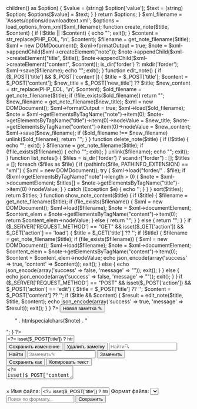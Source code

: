 <?php header('Content-Type: text/html; charset=utf-8'); function sanitize_title($title) { return str_replace(" ", "_", trim($title)); } function get_note_filename($title) { $sanitized_title = sanitize_title($title); return "forder/" . $sanitized_title . ".xml"; } function load_options_from_xml($xml_filename) { $options = []; if (file_exists($xml_filename)) { $xml = simplexml_load_file($xml_filename); foreach ($xml->children() as $option) { $value = (string) $option['value']; $text = (string) $option; $options[$value] = $text; } } return $options; } $xml_filename = 'Assets/options/downloadtext.xml'; $options = load_options_from_xml($xml_filename); function create_note($title, $content) { if (!$title || !$content) { echo "<script>window.location.href=window.location.href;</script>"; exit(); } $content = str_replace(PHP_EOL, '\n', $content); $filename = get_note_filename($title); $xml = new DOMDocument(); $xml->formatOutput = true; $note = $xml->appendChild($xml->createElement("note")); $note->appendChild($xml->createElement("title", $title)); $note->appendChild($xml->createElement("content", $content)); is_dir('forder') ?: mkdir('forder'); $xml->save($filename); echo "<script>window.location.href=window.location.href;</script>"; exit(); } function edit_note() { if ($_POST['title'] && $_POST['content']) { $title = $_POST['title']; $content = $_POST['content']; $new_title = $_POST['new_title'] ?? $title; $new_content = str_replace(PHP_EOL, '\n', $content); $old_filename = get_note_filename($title); if (!file_exists($old_filename)) return ""; $new_filename = get_note_filename($new_title); $xml = new DOMDocument(); $xml->formatOutput = true; $xml->load($old_filename); $note = $xml->getElementsByTagName("note")->item(0); $note->getElementsByTagName("title")->item(0)->nodeValue = $new_title; $note->getElementsByTagName("content")->item(0)->nodeValue = $new_content; $xml->save($new_filename); if ($old_filename !== $new_filename) unlink($old_filename); return ""; } } function delete_note($title) { if (!$title) { echo "<script>window.location.href=window.location.href;</script>"; exit(); } $filename = get_note_filename($title); if (!file_exists($filename)) { echo "<script>window.location.href=window.location.href;</script>"; exit(); } unlink($filename); echo "<script>window.location.href=window.location.href;</script>"; exit(); } function list_notes() { $files = is_dir('forder') ? scandir("forder") : []; $titles = []; foreach ($files as $file) { if (pathinfo($file, PATHINFO_EXTENSION) == "xml") { $xml = new DOMDocument(); try { $xml->load("forder/" . $file); if ($xml->getElementsByTagName("note")->length > 0) { $note = $xml->documentElement; $titles[] = $note->getElementsByTagName("title")->item(0)->nodeValue; } } catch (Exception $e) { echo ''; } } } sort($titles); return $titles; } function show_note_content($title) { if ($title) { $filename = get_note_filename($title); if (file_exists($filename)) { $xml = new DOMDocument(); $xml->load($filename); $note = $xml->documentElement; $content_elem = $note->getElementsByTagName("content")->item(0); return $content_elem->nodeValue; } else { return ""; } } else { return ""; } } if ($_SERVER['REQUEST_METHOD'] == "GET" && isset($_GET['action']) && $_GET['action'] == 'load') { $title = $_GET['title'] ?? ''; if ($title) { $filename = get_note_filename($title); if (file_exists($filename)) { $xml = new DOMDocument(); $xml->load($filename); $note = $xml->documentElement; $content_elem = $note->getElementsByTagName("content")->item(0); $content = $content_elem->nodeValue; echo json_encode(array('success' => true, 'content' => $content)); exit(); } else { echo json_encode(array('success' => false, 'message' => "")); exit(); } } else { echo json_encode(array('success' => false, 'message' => "")); exit(); } } if ($_SERVER['REQUEST_METHOD'] == "POST" && isset($_POST['action']) && $_POST['action'] == 'edit') { $title = $_POST['title'] ?? ''; $content = $_POST['content'] ?? ''; if ($title && $content) { $result = edit_note($title, $title, $content); echo json_encode(array('success' => true, 'message' => $result)); exit(); } } ?>
<!DOCTYPE html>
<html>
<head>
<meta charset="utf-8">
<title>Заметки програмиста</title>
<style><!--
  @import url('Assets/css/base.css');@import url('Assets/css/layout.css');
  @import url('Assets/css/form.css');@import url('Assets/css/notes.css');
  @import url('Assets/css/modal.css');@import url('Assets/css/buttons.css');-->
  
#action-feedback {
    font-style: italic;
    color: green;
    background-color: #181818;
}

#textarea-container {
    position: relative;
    width: 99%;
    height: 500px;
    overflow: hidden;
	
}

#line-numbers {
    position: absolute;
    left: 0;
    top: 0;
    width: 30px;
    border-right: 1px solid #ccc;
    padding: 5px 0;
    box-sizing: border-box;
    overflow-y: auto;
    font-family: Consolas;
    font-size: 14px;
    line-height: 1.5;
    height: auto;
}

#line-numbers span {
    display: block;
    text-align: center;
    color: #fff;
}

#content {
    width: calc(100% - 30px);
    height: 100%;
    border: none;
    padding: 5px;
    box-sizing: border-box;
    margin-left: 30px;
    font-family: Arial, sans-serif;
    font-size: 14px;
    line-height: 1.5;
}

.highlight {
    font-family: Arial, sans-serif;
    line-height: 1.5;
    color: blue;
}

.ui-autocomplete {
    max-height: 100px;
    overflow-y: auto;
}

#newNoteButton {
    position: absolute;
    top: 5%;
    left: 10px;
    width: 16.3%;
    height: 5.5%;
    color: #9c9c9c;
    font-size: 16px;
    background-color: #181818;
    border-radius: 5px;
    padding: 5px 10px;
    cursor: pointer;
}

#newNoteButton:hover {
    margin-bottom: 10px;
    border: 1px solid #fff;
    border-radius: 5px;
    resize: vertical;
    background-color: #181818;
    color: #fff;
}

body {
    background-color: #302d2d;
    font-family: Arial, sans-serif;
    margin: 0;
    scrollbar-width: none;
    -ms-overflow-style: none;
    font-family: Consolas;
}

::-webkit-scrollbar {
    display: none;
}

input[type='text'],
textarea,
select,
input[type='submit'],
button {
    width: calc(100% - 15px);
    padding: 10px;
    margin-bottom: 10px;
    border: 1px solid #ccc;
    border-radius: 5px;
    resize: vertical;
    background-color: #181818;
    color: #fff;
	
}



button,
input[type="submit"] {
    padding: 10px;
    background-color: #181818;
    color: #fff;
    border: none;
    border-radius: none;
    cursor: pointer;
    width: 100%;
    transition: background-color 0.3s ease;
    font-family: Consolas;
}

button:hover,
input[type="submit"]:hover {
    background-color: #181818;
    border: 1px solid #fff;
    border-radius: 5px;
}

input {
    font-family: Consolas;
}

#notes-container {
    max-height: 660px;
    overflow-y: auto;
}

#noteList {
    list-style-type: none;
    padding: 10px;
    margin: 0;
    padding-bottom: 5px;
}

.note {
    width: 90%;
    height: 15px;
    background-color: #0d0d0d;
    color: #fff;
    padding: 10px;
    margin-bottom: 10px;
    overflow: hidden;
    cursor: pointer;
    border: none;
    border-radius: 5px;
    transition: background-color 0.3s ease;
}

.note:hover {
    background-color: #181818;
}

.dialog {
    display: none;
    position: fixed;
    z-index: 1000;
    left: 0;
    top: 0;
    width: 100%;
    height: 100%;
    background-color: rgba(0, 0, 0, 0.7);
}

.dialog-content {
    background-color: #0d0d0d;
    margin: 15% auto;
    padding: 20px;
    border: 1px solid #fff;
    width: 40%;
    border-radius: 5px;
}

.close {
    color: #aaaa;
    float: right;
    font-size: 28px;
    font-weight: bold;
}

.close:hover,
.close:focus {
    color: #fff;
    text-decoration: none;
    cursor: pointer;
}

#sidebar {
    float: left;
    top: 70px;
    width: 18%;
    height: auto;
    position: relative;
    background-color: #2f2d2d;
}

#main-content {
    margin-left: auto;
    overflow-y: auto;
}

#action-buttons {
    margin-top: 10px;
    display: flex;
    flex-direction: row;
    justify-content: space-between;
    align-items: center;
    width: 100%;
}

#action-buttons button {
    flex: 1;
    width: auto;
    margin-right: 5px;
    font-size: 14px;
}

#glav-buttons {
    display: flex;
    flex-direction: row;
}

pre {
    background-color: #f4f4f4;
    padding: 10px;
    border: 1px solid #f4f4f4;
    border-radius: 5px;
    overflow-x: auto;
}



</style>
</head>
<body>
<button onclick="createNewNote()" id="newNoteButton">Новая заметка ✎</button>
<div id="sidebar">
<div id="notes-container">
<ul id="noteList">
<?php
$all_notes = list_notes();
foreach ($all_notes as $note) {
    echo "<div class=\"note\" data-title=\"" . htmlspecialchars($note) . "\">" . htmlspecialchars($note) . "</div>";
}
?>
</ul>
</div>
</div>
<div id="main-content">
<form method="post">
<input type="text" name="title" id="title" placeholder="Введите название..." value="<?= isset($_POST['title']) ? htmlspecialchars($_POST['title']) : '' ?>">


<div id="action-buttons">
<button type="submit" name="action" value="create">Сохранить изменение</button>
<button id="deleteButton" type="button" name="action" value="delete" onclick="confirmDelete()">Удалить заметку</button>
<input type="text" name="search" id="search" placeholder="Найти🔍">
<button id="find-button" alt="Найти" onclick="searchAndScroll(); return false;">Найти</button>
<input type="text" name="replace" id="replace" placeholder="Заменить✎">
<button id="replace-button" onclick="replaceAll()">Заменить</button>
<div id="glav-buttons">
<button type="button" onclick="showSaveDialog()">Сохранить как</button>
<button id="copy-button" title="Скопировать текст" onclick="copyText()">Копировать текст</button>
</div>
</div>
<div id="textarea-container">
<div id="line-numbers"></div>
<textarea name="content" id="content" placeholder="Введите заметку..."><?= isset($_POST['content']) ? htmlspecialchars($_POST['content']) : '' ?></textarea>
<link rel="stylesheet" href="https://code.jquery.com/ui/1.13.1/themes/base/jquery-ui.css">
<script src="https://code.jquery.com/jquery-3.6.0.min.js"></script>
<script src="https://code.jquery.com/ui/1.13.1/jquery-ui.min.js"></script>
<script>
$(function(){$.ajax({url:'suggestions.json',dataType:'json',success:function(data){$("#content").autocomplete({minLength:1,source:function(request,response){var term=extractLast(request.term);var weightedSuggestions=[];$.each(data,function(index,item){var weight=calculateWeight(item,term);weightedSuggestions.push({label:item,weight:weight})});weightedSuggestions.sort(function(a,b){return b.weight-a.weight});var sortedSuggestions=[];$.each(weightedSuggestions,function(index,item){sortedSuggestions.push(item.label)});response(sortedSuggestions)},focus:function(event,ui){event.preventDefault()},select:function(event,ui){var terms=split(this.value);terms.pop();terms.push(ui.item.value);terms.push("");this.value=terms.join(" ");return!1}}).data("ui-autocomplete")._renderMenu=function(ul,items){var that=this;$.each(items,function(index,item){that._renderItemData(ul,item)});ul.addClass('scroll')};},error:function(xhr,status,error){console.error('Error:',status,error)}});function split(val){return val.split(/ \s*/)}function extractLast(term){return split(term).pop()}function calculateWeight(word,term){var firstLetterWeight=0;var secondLetterWeight=0;var thirdLetterWeight=0;if(word.charAt(0).toLowerCase()===term.charAt(0).toLowerCase()){firstLetterWeight=3}else if(word.charAt(1).toLowerCase()===term.charAt(0).toLowerCase()){firstLetterWeight=2}else if(word.charAt(2).toLowerCase()===term.charAt(0).toLowerCase()){firstLetterWeight=1}if(word.length>1){if(word.charAt(1).toLowerCase()===term.charAt(1).toLowerCase()){secondLetterWeight=3}else if(word.charAt(2).toLowerCase()===term.charAt(1).toLowerCase()){secondLetterWeight=2}else if(word.charAt(0).toLowerCase()===term.charAt(1).toLowerCase()){secondLetterWeight=1}}if(word.length>2){if(word.charAt(2).toLowerCase()===term.charAt(2).toLowerCase()){thirdLetterWeight=3}else if(word.charAt(0).toLowerCase()===term.charAt(2).toLowerCase()){thirdLetterWeight=2}else if(word.charAt(1).toLowerCase()===term.charAt(2).toLowerCase()){thirdLetterWeight=1}}return firstLetterWeight+secondLetterWeight+thirdLetterWeight}});
</script>
</div>
</div>
<div id="saveDialog" class="dialog">
<div class="dialog-content">
<span class="close" onclick="hideSaveDialog()">&times;</span>
<label for="fileName">Имя файла:</label>
<input type="text" id="fileName" value="<?= isset($_POST['title']) ? htmlspecialchars($_POST['title']) : '' ?>">
<label for="fileFormat">Формат файла:</label>
<select style="font-family: Consolas; margin-top: 10px;" id="fileFormat" onclick="showSearchField()">
<?php foreach ($options as $value => $text): ?>
<option value="<?= $value ?>"><?= $text ?></option>
<?php endforeach; ?>
</select>
<input type="text" id="fileFormatSearch" placeholder="Поиск по формату...">
<button onclick="saveNote()">Сохранить</button>
</div>
</div>
<div id="result" style="display: none;"><?php if ($_SERVER['REQUEST_METHOD'] == "POST") { $title = isset($_POST['title']) ? $_POST['title'] : ''; $content = isset($_POST['content']) ? $_POST['content'] : ''; $action = isset($_POST['action']) ? $_POST['action'] : ''; switch ($action) { case "create": create_note($title, $content); break; case "delete": delete_note($title); break; case "edit": edit_note($title, $title, $content); break; } } else { } ?></div>
</body>
</html>
<script>var select = document.getElementById('fileFormat'); var searchInput = document.getElementById('fileFormatSearch'); searchInput.addEventListener('input', function() { var searchValue = this.value.toLowerCase(); for (var i = 0; i < select.options.length; i++) { var option = select.options[i]; var optionText = option.textContent.toLowerCase(); if (optionText.indexOf(searchValue) !== -1) { option.style.display = ''; } else { option.style.display = 'none'; } } }); function showSaveDialog() { var titleValue = document.getElementById('title').value; var contentValue = document.getElementById('content').value; if (titleValue.trim() === '' || contentValue.trim() === '') { alert(''); return; } var defaultFileName = document.getElementById('title').value; document.getElementById('fileName').value = defaultFileName; document.getElementById('saveDialog').style.display = 'block'; } function hideSaveDialog() { document.getElementById('saveDialog').style.display = 'none'; } function saveNote() { var fileName = document.getElementById('fileName').value; var fileFormat = document.getElementById('fileFormat').value; var content = document.getElementById('content').value; var data = new Blob([content], { type: 'text/plain' }); var a = document.createElement('a'); a.href = window.URL.createObjectURL(data); a.download = fileName + '.' + fileFormat; document.body.appendChild(a); a.click(); } function confirmDelete() { if (confirm('')) { var form = document.createElement('form'); form.method = 'post'; form.action = window.location.href; var titleInput = document.createElement('input'); titleInput.type = 'hidden'; titleInput.name = 'title'; titleInput.value = document.getElementById('title').value; form.appendChild(titleInput); var actionInput = document.createElement('input'); actionInput.type = 'hidden'; actionInput.name = 'action'; actionInput.value = 'delete'; form.appendChild(actionInput); document.body.appendChild(form); form.submit(); } } function deleteNote() { location.reload(); } function copyContent() { var content = document.getElementById('content').value.replace(/\n/g, '\\n'); var tempTextArea = document.createElement('textarea'); tempTextArea.value = content; document.body.appendChild(tempTextArea); tempTextArea.select(); document.execCommand('copy'); document.body.removeChild(tempTextArea); } function loadNoteContent(title) { var xhr = new XMLHttpRequest(); xhr.onreadystatechange = function() { if (xhr.readyState === 4 && xhr.status === 200) { var response = JSON.parse(this.responseText); if (response.success) { document.getElementById('title').value = title; document.getElementById('content').value = response.content.replace(/\\n/g, '\n'); } else { alert(response.message); } } }; xhr.open('GET', '<?php echo $_SERVER['PHP_SELF']; ?>?action=load&title=' + encodeURIComponent(title), true); xhr.send(); } Array.from(document.getElementsByClassName('note')).forEach(function(element) { element.addEventListener('click', function() { loadNoteContent(this.getAttribute('data-title')); }); }); document.getElementById('content').addEventListener('input', function() { var title = document.getElementById('title').value; var content = this.value; var xhr = new XMLHttpRequest(); xhr.onreadystatechange = function() { if (xhr.readyState === 4) { if (xhr.status === 200) { console.log(''); } else { console.error('', xhr.responseText); } } }; xhr.open('POST', '<?php echo $_SERVER['PHP_SELF']; ?>', true); xhr.setRequestHeader('Content-Type', 'application/x-www-form-urlencoded'); xhr.send('title=' + encodeURIComponent(title) + '&content=' + encodeURIComponent(content) + '&action=edit'); }); function searchAndScroll() { var searchQuery = document.getElementById('search').value; var content = document.getElementById('content'); var text = content.value; var position = text.indexOf(searchQuery, currentPosition); if (position === -1) { position = text.indexOf(searchQuery); } if (position !== -1) { content.focus(); content.setSelectionRange(position, position + searchQuery.length); currentPosition = position + searchQuery.length; } } function replaceAll() { var searchQuery = document.getElementById('search').value; var replaceQuery = document.getElementById('replace').value; var content = document.getElementById('content'); content.value = content.value.replace(new RegExp(searchQuery, 'g'), replaceQuery); } function copyText() { document.getElementById('content').select(); document.execCommand('copy'); } function createNewNote() { document.getElementById('title').value = ''; document.getElementById('content').value = ''; } function updateLineNumbers() { var textarea = document.getElementById('content'); var lineNumbers = document.getElementById('line-numbers'); var lines = textarea.value.split('\n'); var lineNumbersHTML = ''; for (var i = 1; i <= lines.length; i++) { lineNumbersHTML += '<span>' + i + '</span>'; } lineNumbers.innerHTML = lineNumbersHTML; textarea.style.paddingLeft = lineNumbers.offsetWidth + 'px'; lineNumbers.style.top = -textarea.scrollTop + 'px'; } updateLineNumbers(); document.getElementById('content').addEventListener('input', updateLineNumbers); document.getElementById('content').addEventListener('scroll', updateLineNumbers);</script>
</body>
</html>
